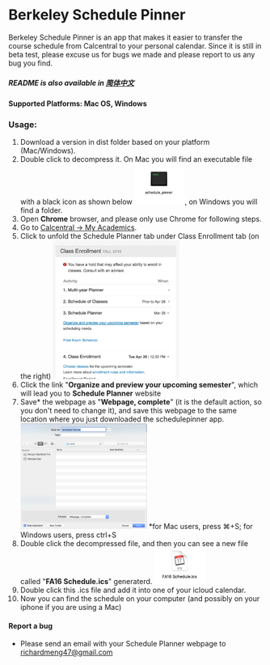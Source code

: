# Berkeley Schedule Pinner
Berkeley Schedule Pinner is an app that makes it easier to transfer the course schedule from Calcentral to your personal calendar. Since it is still in beta test, please excuse us for bugs we made and please report to us any bug you find.
##### README is also available in [简体中文]

#### Supported Platforms: Mac OS, Windows

### Usage:

1. Download a version in dist folder based on your platform (Mac/Windows).
2. Double click to decompress it. On Mac you will find an executable file with a black icon as shown below
<img src=https://github.com/jiaqimeng/Berkeley-SchedulePinner/blob/master/pics/Usage%20Pic%20%232.png width="100">, on Windows you will find a folder.
3. Open **Chrome** browser, and please only use Chrome for following steps.
4. Go to [Calcentral -> My Academics]. 
5. Click to unfold the Schedule Planner tab under Class Enrollment tab (on the right) <img src=https://github.com/jiaqimeng/Berkeley-SchedulePinner/blob/master/pics/Usage%20Pic%20%231.png width="250">
6. Click the link "**Organize and preview your upcoming semester**", which will lead you to **Schedule Planner** website
7. Save* the webpage as "**Webpage, complete**" (it is the default action, so you don't need to change it), and save this webpage to the same location where you just downloaded the schedulepinner app.<img src=https://github.com/jiaqimeng/Berkeley-SchedulePinner/blob/master/pics/Usage%20Pic%20%234.png width="250">
*for Mac users, press ⌘+S; for Windows users, press ctrl+S 
8. Double click the decompressed file, and then you can see a new file called "**FA16 Schedule.ics**" generaterd. <img src=https://github.com/jiaqimeng/Berkeley-SchedulePinner/blob/master/pics/Usage%20Pic%20%233.png width="100">
9. Double click this .ics file and add it into one of your icloud calendar.
10. Now you can find the schedule on your computer (and possibly on your iphone if you are using a Mac)


#### Report a bug
- Please send an email with your Schedule Planner webpage to richardmeng47@gmail.com

[Calcentral -> My Academics]: <https://calcentral.berkeley.edu/academics>
[简体中文]: <https://github.com/jiaqimeng/Berkeley-SchedulePinner/blob/master/README.zh_cn.md>
